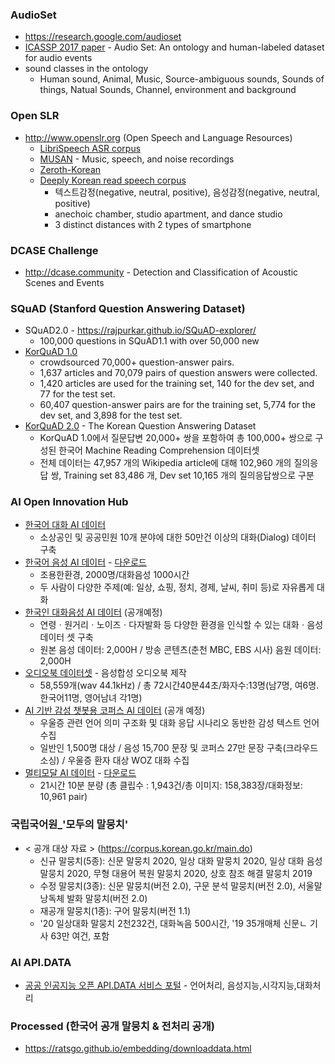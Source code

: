 ### AudioSet
* https://research.google.com/audioset
* [ICASSP 2017 paper](https://ai.google/research/pubs/pub45857) - Audio Set: An ontology and human-labeled dataset for audio events
* sound classes in the ontology
  - Human sound, Animal, Music, Source-ambiguous sounds, Sounds of things, Natual Sounds, Channel, environment and background

### Open SLR
* http://www.openslr.org (Open Speech and Language Resources)
  * [LibriSpeech ASR corpus](http://www.openslr.org/12/)
  * [MUSAN](http://www.openslr.org/17/) - Music, speech, and noise recordings 
  * [Zeroth-Korean](http://www.openslr.org/40/)
  * [Deeply Korean read speech corpus](http://openslr.org/97/) 
    - 텍스트감정(negative, neutral, positive), 음성감정(negative, neutral, positive) 
    - anechoic chamber, studio apartment, and dance studio
    - 3 distinct distances with 2 types of smartphone

### DCASE Challenge 
* http://dcase.community - Detection and Classification of Acoustic Scenes and Events


### SQuAD (Stanford Question Answering Dataset)
* SQuAD2.0 - https://rajpurkar.github.io/SQuAD-explorer/
  - 100,000 questions in SQuAD1.1 with over 50,000 new
* [KorQuAD 1.0](https://korquad.github.io/KorQuad%201.0/)
  - crowdsourced 70,000+ question-answer pairs.
  - 1,637 articles and 70,079 pairs of question answers were collected. 
  - 1,420 articles are used for the training set, 140 for the dev set, and 77 for the test set. 
  - 60,407 question-answer pairs are for the training set, 5,774 for the dev set, and 3,898 for the test set.
* [KorQuAD 2.0](https://korquad.github.io/) - The Korean Question Answering Dataset
  - KorQuAD 1.0에서 질문답변 20,000+ 쌍을 포함하여 총 100,000+ 쌍으로 구성된 한국어 Machine Reading Comprehension 데이터셋
  - 전체 데이터는 47,957 개의 Wikipedia article에 대해 102,960 개의 질의응답 쌍, Training set 83,486 개, Dev set 10,165 개의 질의응답쌍으로 구분
  
### AI Open Innovation Hub ### 
* [한국어 대화 AI 데이터](https://aihub.or.kr/aidata/85)
  - 소상공인 및 공공민원 10개 분야에 대한 50만건 이상의 대화(Dialog) 데이터 구축
* [한국어 음성 AI 데이터](https://aihub.or.kr/aidata/105) - [다운로드](https://aihub.or.kr/aidata/85/download)
  - 조용한환경, 2000명/대화음성 1000시간
  - 두 사람이 다양한 주제(예: 일상, 쇼핑, 정치, 경제, 날씨, 취미 등)로 자유롭게 대화
* [한국인 대화음성 AI 데이터](https://aihub.or.kr/aidata/7968) (공개예정)
  - 연령ㆍ원거리ㆍ노이즈ㆍ다자발화 등 다양한 환경을 인식할 수 있는 대화ㆍ음성 데이터 셋 구축
  - 원본 음성 데이터: 2,000H / 방송 콘텐츠(춘천 MBC, EBS 시사) 음원 데이터: 2,000H
* [오디오북 데이터셋](https://aihub.or.kr/aidata/21292) - 음성합성 오디오북 제작
  - 58,559개(wav 44.1kHz) / 총 72시간40분44초/화자수:13명(남7명, 여6명. 한국어11명, 영어남녀 각1명)
* [AI 기반 감성 챗봇용 코퍼스 AI 데이터](https://aihub.or.kr/aidata/7978) (공개 예정)
  - 우울증 관련 언어 의미 구조화 및 대화 응답 시나리오 동반한 감성 텍스트 언어 수집
  - 일반인 1,500명 대상 / 음성 15,700 문장 및 코퍼스 27만 문장 구축(크라우드 소싱) / 우울증 환자 대상 WOZ 대화 수집
* [멀티모달 AI 데이터](https://aihub.or.kr/aidata/135) - [다운로드](https://aihub.or.kr/aidata/135/download)
  - 21시간 10분 분량 (총 클립수 : 1,943건/총 이미지: 158,383장/대화정보: 10,961 pair) 

### 국립국어원_'모두의 말뭉치'
* < 공개 대상 자료 > (https://corpus.korean.go.kr/main.do)
  - 신규 말뭉치(5종): 신문 말뭉치 2020, 일상 대화 말뭉치 2020, 일상 대화 음성 말뭉치 2020, 무형 대용어 복원 말뭉치 2020, 상호 참조 해결 말뭉치 2019
  - 수정 말뭉치(3종): 신문 말뭉치(버전 2.0), 구문 분석 말뭉치(버전 2.0), 서울말 낭독체 발화 말뭉치(버전 2.0)
  - 재공개 말뭉치(1종): 구어 말뭉치(버전 1.1)
  - '20 일상대화 말뭉치 2천232건, 대화녹음 500시간, '19 35개매체 신문ㄴ 기사 63만 여건, 포함

### AI API.DATA 
* [공공 인공지능 오픈 API.DATA 서비스 포털](http://aiopen.etri.re.kr/) - 언어처리, 음성지능,시각지능,대화처리

### Processed (한국어 공개 말뭉치 & 전처리 공개)
* https://ratsgo.github.io/embedding/downloaddata.html

